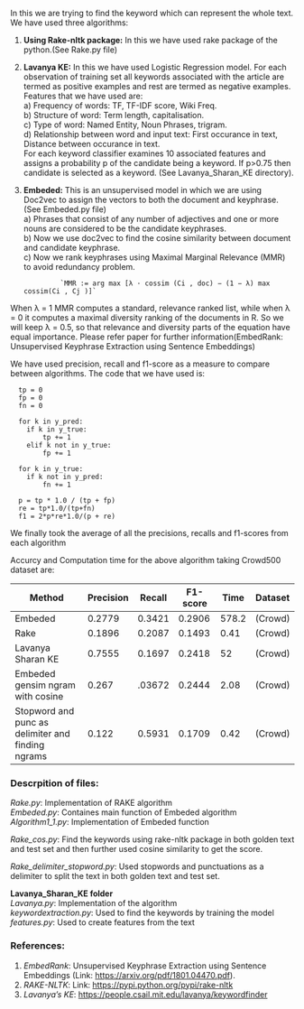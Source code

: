 In this we are trying to find the keyword which can represent the whole text. We have used three algorithms: 

1. **Using Rake-nltk package:** In this we have used rake package of the python.(See Rake.py file)
2. **Lavanya KE:** In this we have used Logistic Regression model. For each observation of training set all keywords associated with the article are termed as positive examples and rest are termed as negative examples.
 Features that we have used are:<br/>
    a) Frequency of words: TF, TF-IDF score, Wiki Freq. <br/> 
    b) Structure of word: Term length, capitalisation. <br/>
    c) Type of word: Named Entity, Noun Phrases, trigram. <br/>
    d) Relationship between word and input text: First occurance in text, Distance between occurance in text. <br/>
For each keyword classifier examines 10 associated features and assigns a probability p of the candidate being a keyword. If p>0.75 then candidate is selected as a keyword. (See Lavanya_Sharan_KE directory).
 
3. **Embeded:** This is an unsupervised model in which we are using Doc2vec to assign the vectors to both the document and keyphrase.(See Embeded.py file)<br/>
  a)  Phrases that consist of any number of adjectives and one or more nouns are considered to be  the candidate keyphrases.<br/>
  b)  Now we use doc2vec to find the cosine similarity between document and candidate keyphrase.<br/>
  c) Now we rank  keyphrases using Maximal Marginal Relevance (MMR) to avoid redundancy problem.<br/>

                `MMR := arg max [λ · cossim (Ci , doc) − (1 − λ) max cossim(Ci , Cj )]`

When λ = 1 MMR computes a standard, relevance ranked list, while when λ = 0 it computes a maximal diversity ranking of the documents in R. So we will keep λ = 0.5, so that relevance and diversity parts of the equation have equal importance.
             Please refer paper for further information(EmbedRank: Unsupervised Keyphrase Extraction using Sentence Embeddings) 


We have used precision, recall and f1-score as a measure to compare between algorithms. The code that we have used is: 
```
  tp = 0
  fp = 0
  fn = 0

  for k in y_pred:
    if k in y_true:
        tp += 1
    elif k not in y_true:
        fp += 1

  for k in y_true:
    if k not in y_pred:
        fn += 1
  
  p = tp * 1.0 / (tp + fp)
  re = tp*1.0/(tp+fn)
  f1 = 2*p*re*1.0/(p + re)
```
We finally took the average of all the precisions, recalls and 
f1-scores from each algorithm

Accurcy and Computation time for the above algorithm taking Crowd500 dataset are:

Method | Precision | Recall  | F1-score | Time | Dataset |
-------|------------|--------|----------|------|---------|
Embeded | 0.2779 | 0.3421 | 0.2906 | 578.2 | (Crowd)|
Rake | 0.1896 | 0.2087 | 0.1493 | 0.41 | (Crowd)|
Lavanya Sharan KE |  0.7555  | 0.1697|  0.2418|  52| (Crowd)|
Embeded gensim ngram with cosine | 0.267 |.03672 | 0.2444 | 2.08 | (Crowd) |
Stopword and punc as delimiter and finding ngrams | 0.122 | 0.5931| 0.1709| 0.42 | (Crowd) |


### Descrpition of files:</br>
*Rake.py*: Implementation of RAKE algorithm</br>
*Embeded.py*: Containes main function of Embeded algorithm</br>
*Algorithm1_1.py*: Implementation of Embeded function</br>

*Rake_cos.py*: Find the keywords using rake-nltk package in both golden text and test set and then further used cosine similarity to get the score.

*Rake_delimiter_stopword.py*: Used stopwords and punctuations as a delimiter to split the text in both golden text and test set.

**Lavanya_Sharan_KE folder**</br>
*Lavanya.py*: Implementation of the algorithm</br>
*keywordextraction.py*: Used to find the keywords by training the model</br>
*features.py*: Used to create features from the text</br>

### References:
1. *EmbedRank*: Unsupervised Keyphrase Extraction using Sentence Embeddings (Link: https://arxiv.org/pdf/1801.04470.pdf).
2. *RAKE-NLTK*: Link: https://pypi.python.org/pypi/rake-nltk
3. *Lavanya’s KE*: https://people.csail.mit.edu/lavanya/keywordfinder


